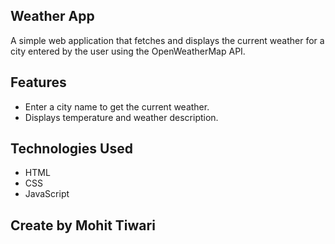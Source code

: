 ## Weather App

A simple web application that fetches and displays the current weather for a city entered by the user using the OpenWeatherMap API.

## Features

- Enter a city name to get the current weather.
- Displays temperature and weather description.

## Technologies Used

- HTML
- CSS
- JavaScript

## Create by Mohit Tiwari

